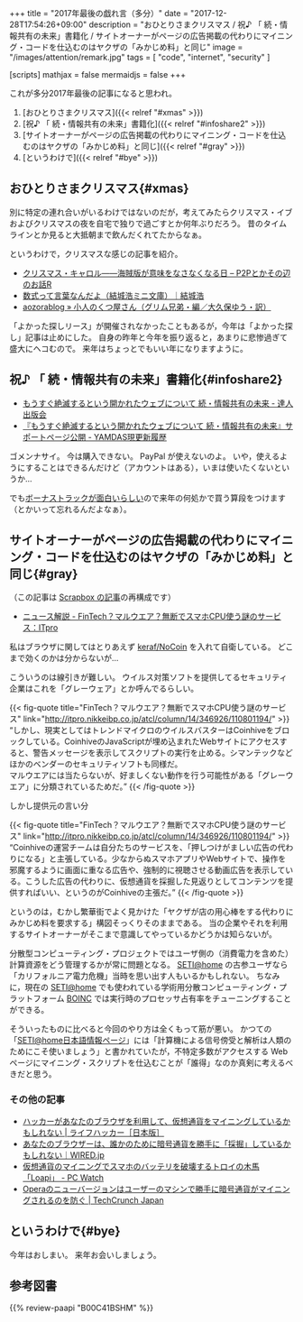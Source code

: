 +++
title = "2017年最後の戯れ言（多分）"
date =  "2017-12-28T17:54:26+09:00"
description = "おひとりさまクリスマス / 祝♪ 「 続・情報共有の未来」書籍化 / サイトオーナーがページの広告掲載の代わりにマイニング・コードを仕込むのはヤクザの「みかじめ料」と同じ"
image = "/images/attention/remark.jpg"
tags        = [ "code", "internet", "security" ]

[scripts]
  mathjax = false
  mermaidjs = false
+++

これが多分2017年最後の記事になると思われ。

1. [おひとりさまクリスマス]({{< relref "#xmas" >}})
1. [祝♪ 「 続・情報共有の未来」書籍化]({{< relref "#infoshare2" >}})
1. [サイトオーナーがページの広告掲載の代わりにマイニング・コードを仕込むのはヤクザの「みかじめ料」と同じ]({{< relref "#gray" >}})
1. [というわけで]({{< relref "#bye" >}})

## おひとりさまクリスマス{#xmas}

別に特定の連れ合いがいるわけではないのだが，考えてみたらクリスマス・イブおよびクリスマスの夜を自宅で独りで過ごすとか何年ぶりだろう。
昔のタイムラインとか見ると大抵朝まで飲んだくれてたからなぁ。

というわけで，クリスマスな感じの記事を紹介。

- [クリスマス・キャロル――海賊版が意味をなさなくなる日 – P2Pとかその辺のお話R](http://p2ptk.org/copyright/698)
- [数式って言葉なんだよ（結城浩ミニ文庫）｜結城浩](https://mm.hyuki.net/n/n64e93dd7c35b)
- [aozorablog » 小人のくつ屋さん（グリム兄弟・編／大久保ゆう・訳）](http://www.aozora.gr.jp/aozorablog/?p=4074)

「よかった探しリース」が開催されなかったこともあるが，今年は「よかった探し」記事は止めにした。
自身の昨年と今年を振り返ると，あまりに悲惨過ぎて盛大にヘコむので。
来年はちょっとでもいい年になりますように。

## 祝♪ 「 続・情報共有の未来」書籍化{#infoshare2}

- [もうすぐ絶滅するという開かれたウェブについて  続・情報共有の未来 - 達人出版会](https://tatsu-zine.com/books/infoshare2)
- [『もうすぐ絶滅するという開かれたウェブについて 続・情報共有の未来』サポートページ公開 - YAMDAS現更新履歴](http://d.hatena.ne.jp/yomoyomo/20171226/openweb)

ゴメンナサイ。
今は購入できない。
PayPal が使えないのよ。
いや，使えるようにすることはできるんだけど（アカウントはある），いまは使いたくないというか...

でも[ボーナストラックが面白いらしい](http://d.hatena.ne.jp/yomoyomo/20171228/openweb)ので来年の何処かで買う算段をつけます（とかいって忘れるんだよなぁ）。

## サイトオーナーがページの広告掲載の代わりにマイニング・コードを仕込むのはヤクザの「みかじめ料」と同じ{#gray}

（この記事は [Scrapbox の記事](https://scrapbox.io/spiegel-branch/%E3%82%B5%E3%82%A4%E3%83%88%E3%82%AA%E3%83%BC%E3%83%8A%E3%83%BC%E3%81%8C%E3%83%9A%E3%83%BC%E3%82%B8%E3%81%AE%E5%BA%83%E5%91%8A%E6%8E%B2%E8%BC%89%E3%81%AE%E4%BB%A3%E3%82%8F%E3%82%8A%E3%81%AB%E3%83%9E%E3%82%A4%E3%83%8B%E3%83%B3%E3%82%B0JavaScript%E3%82%92%E4%BB%95%E8%BE%BC%E3%82%80%E3%81%AE%E3%81%AF%E3%83%A4%E3%82%AF%E3%82%B6%E3%81%AE%E3%80%8C%E3%81%BF%E3%81%8B%E3%81%98%E3%82%81%E6%96%99%E3%80%8D%E3%81%A8%E5%90%8C%E3%81%98%E3%80%82)の再構成です）

- [ニュース解説 - FinTech？マルウエア？無断でスマホCPU使う謎のサービス：ITpro](http://itpro.nikkeibp.co.jp/atcl/column/14/346926/110801194/)

私はブラウザに関してはとりあえず [keraf/NoCoin](https://github.com/keraf/NoCoin "keraf/NoCoin: No Coin is a tiny browser extension aiming to block coin miners such as Coinhive.") を入れて自衛している。
どこまで効くのかは分からないが...

こういうのは線引きが難しい。
ウイルス対策ソフトを提供してるセキュリティ企業はこれを「グレーウェア」とか呼んでるらしい。

{{< fig-quote title="FinTech？マルウエア？無断でスマホCPU使う謎のサービス" link="http://itpro.nikkeibp.co.jp/atcl/column/14/346926/110801194/" >}}
<q>しかし、現実としてはトレンドマイクロのウイルスバスターはCoinhiveをブロックしている。CoinhiveのJavaScriptが埋め込まれたWebサイトにアクセスすると、警告メッセージを表示してスクリプトの実行を止める。シマンテックなどほかのベンダーのセキュリティソフトも同様だ。<br>
マルウエアには当たらないが、好ましくない動作を行う可能性がある「グレーウエア」に分類されているためだ。</q>
{{< /fig-quote >}}

しかし提供元の言い分

{{< fig-quote title="FinTech？マルウエア？無断でスマホCPU使う謎のサービス" link="http://itpro.nikkeibp.co.jp/atcl/column/14/346926/110801194/" >}}
<q>Coinhiveの運営チームは自分たちのサービスを、「押しつけがましい広告の代わりになる」と主張している。少なからぬスマホアプリやWebサイトで、操作を邪魔するように画面に重なる広告や、強制的に視聴させる動画広告を表示している。こうした広告の代わりに、仮想通貨を採掘した見返りとしてコンテンツを提供すればいい、というのがCoinhiveの主張だ。</q>
{{< /fig-quote >}}

というのは，むかし繁華街でよく見かけた「ヤクザが店の用心棒をする代わりにみかじめ料を要求する」構図そっくりそのままである。
当の企業やそれを利用するサイトオーナーがそこまで意識してやっているかどうかは知らないが。

分散型コンピューティング・プロジェクトではユーザ側の（消費電力を含めた）計算資源をどう管理するかが常に問題となる。
[SETI@home](http://setiathome.berkeley.edu/) の古参ユーザなら「カリフォルニア電力危機」当時を思い出す人もいるかもしれない。
ちなみに，現在の [SETI@home](http://setiathome.berkeley.edu/) でも使われている学術用分散コンピューティング・プラットフォーム [BOINC](http://boinc.berkeley.edu/) では実行時のプロセッサ占有率をチューニングすることができる。

そういったものに比べると今回のやり方は全くもって筋が悪い。
かつての「[SETI@home日本語情報ページ](https://web.archive.org/web/*/http://www.planetary.or.jp/setiathome/)」には「計算機による信号傍受と解析は人類のためにこそ使いましょう」と書かれていたが，不特定多数がアクセスする Web ページにマイニング・スクリプトを仕込むことが「誰得」なのか真剣に考えるべきだと思う。

### その他の記事

- [ハッカーがあなたのブラウザを利用して、仮想通貨をマイニングしているかもしれない | ライフハッカー［日本版］](https://www.lifehacker.jp/2017/10/171031-how-to-stop-sites-from-harvesting-cryptocurrency-from.html)
- [あなたのブラウザーは、誰かのために暗号通貨を勝手に「採掘」しているかもしれない｜WIRED.jp](https://wired.jp/2017/12/25/cryptojacking/)
- [仮想通貨のマイニングでスマホのバッテリを破壊するトロイの木馬「Loapi」  - PC Watch](https://pc.watch.impress.co.jp/docs/news/1098829.html)
- [Operaのニューバージョンはユーザーのマシンで勝手に暗号通貨がマイニングされるのを防ぐ  |  TechCrunch Japan](https://jp.techcrunch.com/2018/01/04/2018-01-03-opera-now-protects-you-from-cryptojacking-attacks/)

## というわけで{#bye}

今年はおしまい。
来年お会いしましょう。

## 参考図書

{{% review-paapi "B00C41BSHM" %}} <!-- 超人ロック　ミラーリング -->

